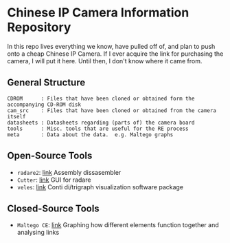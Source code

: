 # Chinese IP Camera Information Repository

In this repo lives everything we know, have pulled off of, and plan to push onto a cheap Chinese IP Camera.  If I ever acquire the link for purchasing the camera, I will put it here.  Until then, I don't know where it came from.

## General Structure

```
CDROM      : Files that have been cloned or obtained form the accompanying CD-ROM disk
cam_src    : Files that have been cloned or obtained from the camera itself
datasheets : Datasheets regarding (parts of) the camera board
tools      : Misc. tools that are useful for the RE process
meta       : Data about the data.  e.g. Maltego graphs
```

## Open-Source Tools

* `radare2`: [link](https://rada.re/r/) Assembly dissasembler
* `Cutter`: [link](https://github.com/radareorg/cutter) GUI for radare
* `veles`: [link](https://github.com/codilime/veles) Conti di/trigraph visualization software package

## Closed-Source Tools

* `Maltego CE`: [link](https://www.paterva.com/web7/community/community.php) Graphing how different elements function together and analysing links
